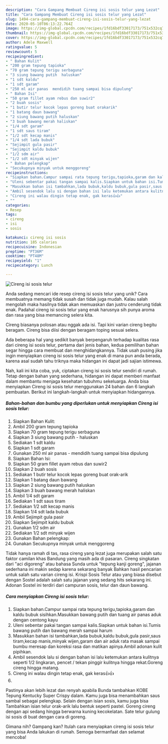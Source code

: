 ```yaml
---
description: "Cara Gampang Membuat Cireng isi sosis telur yang Lezat"
title: "Cara Gampang Membuat Cireng isi sosis telur yang Lezat"
slug: 1494-cara-gampang-membuat-cireng-isi-sosis-telur-yang-lezat
date: 2020-05-10T06:13:22.764Z
image: https://img-global.cpcdn.com/recipes/1fd16bdf33017173/751x532cq70/cireng-isi-sosis-telur-foto-resep-utama.jpg
thumbnail: https://img-global.cpcdn.com/recipes/1fd16bdf33017173/751x532cq70/cireng-isi-sosis-telur-foto-resep-utama.jpg
cover: https://img-global.cpcdn.com/recipes/1fd16bdf33017173/751x532cq70/cireng-isi-sosis-telur-foto-resep-utama.jpg
author: Adele Maxwell
ratingvalue: 5
reviewcount: 5
recipeingredient:
- " Bahan Kulit"
- "200 gram tepung tapioka"
- "70 gram tepung terigu serbaguna"
- "3 siung bawang putih  haluskan"
- "1 sdt kaldu"
- "1 sdt garam"
- "250 ml air panas  mendidih tuang sampai bisa dipulung"
- " Bahan Isi"
- "50 gram fillet ayam rebus dan suwir2"
- "2 buah sosis"
- "1 butir telur kocok lepas goreng buat orakarik"
- "1 batang daun bawang"
- "2 siung bawang putih haluskan"
- "3 buah bawang merah haliskan"
- "1/4 sdt garam"
- "1 sdt saus tiram"
- "1/2 sdt kecap manis"
- "1/4 sdt lada bubuk"
- "Sejimpit gula pasir"
- "Sejimpit kaldu bubuk"
- "1/2 sdm air"
- "1/2 sdt minyak wijen"
- " Bahan pelengkap"
- "Secukupnya minyak untuk menggoreng"
recipeinstructions:
- "Siapkan bahan.Campur sampai rata tepung terigu,tapioka,garam dan kaldu bubuk sisihkan.Masukkan bawang putih dan tuang air panas aduk dengan centong kayu"
- "Uleni sebentar pakai tangan sampai kalis.Siapkan untuk bahan isi.Tumis bawang putih dan bawang merah sampai harum"
- "Masukkan bahan isi tambahkan,lada bubuk,kaldu bubuk,gula pasir,saus tiram,kecap manis,minyak wijen,garam dan air aduk rata masak sampai bumbu meresap dan koreksi rasa dan matikan apinya.Ambil adonan kulit pipihkan."
- "Ambil sesendok lalu si dengan bahan isi lalu ketemukan antara kulitnya seperti 1/2 lingkaran, pencet / tekan pinggir kulitnya hingga rekat.Goreng cireng hingga matang."
- "Cireng ini walau dingin tetap enak, gak keras👍👍"
- ""
categories:
- Resep
tags:
- cireng
- isi
- sosis

katakunci: cireng isi sosis 
nutrition: 185 calories
recipecuisine: Indonesian
preptime: "PT36M"
cooktime: "PT48M"
recipeyield: "1"
recipecategory: Lunch

---
```



![Cireng isi sosis telur](https://img-global.cpcdn.com/recipes/1fd16bdf33017173/751x532cq70/cireng-isi-sosis-telur-foto-resep-utama.jpg)

Anda sedang mencari ide resep cireng isi sosis telur yang unik? Cara membuatnya memang tidak susah dan tidak juga mudah. Kalau salah mengolah maka hasilnya tidak akan memuaskan dan justru cenderung tidak enak. Padahal cireng isi sosis telur yang enak harusnya sih punya aroma dan rasa yang bisa memancing selera kita.

Cireng biasanya polosan atau nggak ada isi. Tapi kini varian cireng begitu beragam. Cireng bisa diisi dengan beragam toping sesuai selera.

Ada beberapa hal yang sedikit banyak berpengaruh terhadap kualitas rasa dari cireng isi sosis telur, pertama dari jenis bahan, kedua pemilihan bahan segar hingga cara membuat dan menghidangkannya. Tidak usah pusing jika ingin menyiapkan cireng isi sosis telur yang enak di mana pun anda berada, karena asal sudah tahu triknya maka hidangan ini dapat jadi sajian istimewa.


Nah, kali ini kita coba, yuk, ciptakan cireng isi sosis telur sendiri di rumah. Tetap dengan bahan yang sederhana, hidangan ini dapat memberi manfaat dalam membantu menjaga kesehatan tubuhmu sekeluarga. Anda bisa menyiapkan Cireng isi sosis telur menggunakan 24 bahan dan 6 langkah pembuatan. Berikut ini langkah-langkah untuk menyiapkan hidangannya.

<!--inarticleads1-->

##### Bahan-bahan dan bumbu yang diperlukan untuk menyiapkan Cireng isi sosis telur:

1. Siapkan  Bahan Kulit:
1. Ambil 200 gram tepung tapioka
1. Siapkan 70 gram tepung terigu serbaguna
1. Siapkan 3 siung bawang putih - haluskan
1. Sediakan 1 sdt kaldu
1. Siapkan 1 sdt garam
1. Gunakan 250 ml air panas - mendidih tuang sampai bisa dipulung
1. Siapkan  Bahan Isi:
1. Siapkan 50 gram fillet ayam rebus dan suwir2
1. Siapkan 2 buah sosis
1. Sediakan 1 butir telur kocok lepas goreng buat orak-arik
1. Siapkan 1 batang daun bawang
1. Siapkan 2 siung bawang putih haluskan
1. Siapkan 3 buah bawang merah haliskan
1. Ambil 1/4 sdt garam
1. Sediakan 1 sdt saus tiram
1. Sediakan 1/2 sdt kecap manis
1. Siapkan 1/4 sdt lada bubuk
1. Ambil Sejimpit gula pasir
1. Siapkan Sejimpit kaldu bubuk
1. Gunakan 1/2 sdm air
1. Sediakan 1/2 sdt minyak wijen
1. Gunakan  Bahan pelengkap:
1. Gunakan Secukupnya minyak untuk menggoreng


Tidak hanya ramah di tas, rasa cireng yang lezat juga merupakan salah satu faktor camilan khas Bandung yang masih ada di pasaran. Cireng singkatan dari &#34;aci digoreng&#34; atau bahasa Sunda untuk &#34;tepung kanji goreng&#34;, jajanan sederhana ini makin sedap karena sekarang banyak Bahkan hasil pencarian untuk salah satu varian cireng isi. Krispi Sosis Telur atau yang biasa disebut dengan Sostel adalah salah satu jajanan yang sedang hits sekarang ini. Adonan Sostel ini terdiri dari campuran sosis, telur dan daun bawang. 

<!--inarticleads2-->

##### Cara menyiapkan Cireng isi sosis telur:

1. Siapkan bahan.Campur sampai rata tepung terigu,tapioka,garam dan kaldu bubuk sisihkan.Masukkan bawang putih dan tuang air panas aduk dengan centong kayu
1. Uleni sebentar pakai tangan sampai kalis.Siapkan untuk bahan isi.Tumis bawang putih dan bawang merah sampai harum
1. Masukkan bahan isi tambahkan,lada bubuk,kaldu bubuk,gula pasir,saus tiram,kecap manis,minyak wijen,garam dan air aduk rata masak sampai bumbu meresap dan koreksi rasa dan matikan apinya.Ambil adonan kulit pipihkan.
1. Ambil sesendok lalu si dengan bahan isi lalu ketemukan antara kulitnya seperti 1/2 lingkaran, pencet / tekan pinggir kulitnya hingga rekat.Goreng cireng hingga matang.
1. Cireng ini walau dingin tetap enak, gak keras👍👍
1. 


Pastinya akan lebih lezat dan renyah apabila Bunda tambahkan KOBE Tepung Kentucky Super Crispy dalam. Kamu juga bisa menambahkan saus sambal sebagai pelengkap. Selain dengan isian sosis, kamu juga bisa Tambahkan isian telur orak-arik lalu bentuk seperti pastel. Goreng cireng dengan api sedang hingga berwarna kuning kecokelatan. Sate telur gulung isi sosis di buat dengan cara di goreng. 

Gimana nih? Gampang kan? Itulah cara menyiapkan cireng isi sosis telur yang bisa Anda lakukan di rumah. Semoga bermanfaat dan selamat mencoba!
